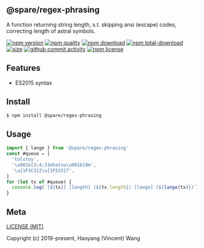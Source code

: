## @spare/regex-phrasing
A function returning string length,
s.t. 
    skipping ansi (escape) codes,
    correcting length of astral symbols.

[![npm version][npm-image]][npm-url]
[![npm quality][quality-image]][quality-url]
[![npm download][download-image]][npm-url]
[![npm total-download][total-download-image]][npm-url]
[![size][size]][size-url]
[![github commit activity][commit-image]][github-url]
[![npm license][license-image]][npm-url]

## Features

- ES2015 syntax

## Install
```console
$ npm install @spare/regex-phrasing
```

## Usage
```js
import { lange } from '@spare/regex-phrasing'
const #queue = [
  'tolstoy',
  '\u001b[3;4;31mhatsu\u001b[0m',
  '\u{1F3C3}2\u{1F525}7',
]
for (let tx of #queue) {
  console.log(`[${tx}] [length] (${tx.length}) [lange] (${lange(tx)})`)
}
```

## Meta
[LICENSE (MIT)](LICENSE)

Copyright (c) 2019-present, Haoyang (Vincent) Wang

[//]: <> (Shields)
[npm-image]: https://img.shields.io/npm/v/@spare/regex-phrasing.svg?style=flat-square
[quality-image]: http://npm.packagequality.com/shield/@spare/regex-phrasing.svg?style=flat-square
[download-image]: https://img.shields.io/npm/dm/@spare/regex-phrasing.svg?style=flat-square
[total-download-image]:https://img.shields.io/npm/dt/@spare/regex-phrasing.svg?style=flat-square
[license-image]: https://img.shields.io/npm/l/@spare/regex-phrasing.svg?style=flat-square
[commit-image]: https://img.shields.io/github/commit-activity/y/hoyeungw/spare/regex-phrasing?style=flat-square
[size]: https://flat.badgen.net/packagephobia/install/@spare/regex-phrasing

[//]: <> (Link)
[npm-url]: https://npmjs.org/package/@spare/regex-phrasing
[quality-url]: http://packagequality.com/#?package=@spare/regex-phrasing
[github-url]: https://github.com/gadge/@spare/regex-phrasing
[size-url]: https://packagephobia.now.sh/result?p=@spare/regex-phrasing
